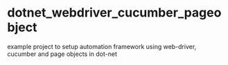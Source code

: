# dotnet_webdriver_cucumber_pageobject
example project to setup automation framework using web-driver, cucumber and page objects in dot-net 
